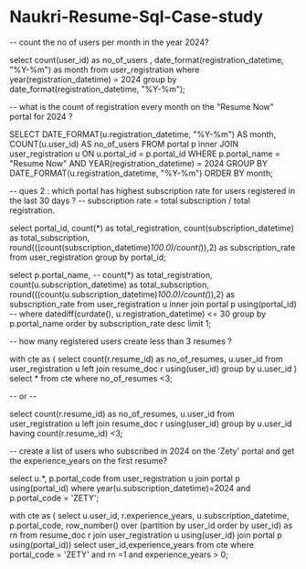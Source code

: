 # Naukri-Resume-Sql-Case-study

-- count the no of users per month in the year 2024?


select count(user_id) as no_of_users , date_format(registration_datetime, "%Y-%m") as month 
from user_registration
where year(registration_datetime) = 2024
group by date_format(registration_datetime, "%Y-%m");

-- what is the count of registration every month on the "Resume Now" portal for 2024 ?


SELECT 
    DATE_FORMAT(u.registration_datetime, "%Y-%m") AS month,
    COUNT(u.user_id) AS no_of_users
FROM portal p
inner JOIN  user_registration u ON u.portal_id = p.portal_id
WHERE p.portal_name = "Resume Now"
  AND YEAR(registration_datetime) = 2024
GROUP BY DATE_FORMAT(u.registration_datetime, "%Y-%m")
ORDER BY month;

-- ques 2 : which portal has highest subscription rate for users registered in the last 30 days ?
-- subscription rate = total subscription / total registration. 

select portal_id, count(*) as total_registration, count(subscription_datetime) as total_subscription,
round(((count(subscription_datetime)*100.0)/count(*)),2) as subscription_rate
from user_registration
group by portal_id;

select p.portal_name, -- count(*) as total_registration, count(u.subscription_datetime) as total_subscription,
round(((count(u.subscription_datetime)*100.0)/count(*)),2) as subscription_rate
from user_registration u inner join portal p 
using(portal_id)
-- where datediff(curdate(), u.registration_datetime) <= 30
group by p.portal_name
order by subscription_rate desc 
limit 1;

-- how many registered users create less than 3 resumes ?

with cte as (
select count(r.resume_id) as no_of_resumes, u.user_id 
from user_registration u left join resume_doc r 
using(user_id)
group by u.user_id )
select * from cte
where no_of_resumes <3;


-- or -- 

select count(r.resume_id) as no_of_resumes, u.user_id 
from user_registration u left join resume_doc r 
using(user_id)
group by u.user_id
having count(r.resume_id) <3;

-- create a list of users who subscribed in 2024 on the 'Zety' portal and get the experience_years on the first resume?


select u.*, p.portal_code
 from user_registration u join portal p 
 using(portal_id)
where year(u.subscription_datetime)=2024 and p.portal_code = 'ZETY';

with cte as (
select u.user_id, r.experience_years, u.subscription_datetime, p.portal_code, row_number() over (partition by user_id order by user_id) as rn
from resume_doc r  join  user_registration u 
using(user_id) join portal p using(portal_id))
select user_id,experience_years from cte
where portal_code = 'ZETY' and rn =1 and experience_years > 0;
